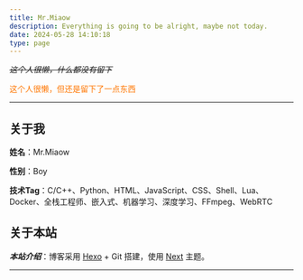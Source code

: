 ```yaml
---
title: Mr.Miaow
description: Everything is going to be alright, maybe not today.
date: 2024-05-28 14:10:18
type: page
---
```


<link rel="stylesheet" href="https://cdn.jsdelivr.net/npm/aplayer@1.10/dist/APlayer.min.css">

<script src="https://cdn.jsdelivr.net/npm/aplayer@1.10/dist/APlayer.min.js"></script>
<script src="https://cdn.jsdelivr.net/npm/meting@1.2/dist/Meting.min.js"></script>



*~~这个人很懒，什么都没有留下~~*

<font color=#ff7600>这个人很懒，但还是留下了一点东西</font>

---


## 关于我

**姓名**：Mr.Miaow

**性别**：Boy

**技术Tag**：C/C++、Python、HTML、JavaScript、CSS、Shell、Lua、Docker、全栈工程师、嵌入式、机器学习、深度学习、FFmpeg、WebRTC

## 关于本站

***本站介绍***：博客采用 [Hexo](https://hexo.io/zh-cn/docs/) + Git 搭建，使用 [Next](http://theme-next.iissnan.com/) 主题。





---





